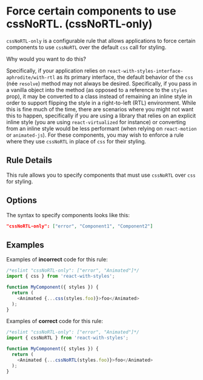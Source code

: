 # Force certain components to use cssNoRTL. (cssNoRTL-only)

`cssNoRTL-only` is a configurable rule that allows applications to force certain components to use `cssNoRTL` over the default `css` call for styling.

Why would you want to do this?

Specifically, if your application relies on `react-with-styles-interface-aphrodite/with-rtl` as its primary interface, the default behavior of the `css` (née `resolve`) method may not always be desired. Specifically, if you pass in a vanilla object into the method (as opposed to a reference to the `styles` prop), it may be converted to a class instead of remaining an inline style in order to support flipping the style in a right-to-left (RTL) environment. While this is fine much of the time, there are scenarios where you might not want this to happen, specifically if you are using a library that relies on an explicit inline style (you are using `react-virtualized` for instance) or converting from an inline style would be less performant (when relying on `react-motion` or `animated-js`). For these components, you may wish to enforce a rule where they use `cssNoRTL` in place of `css` for their styling.

## Rule Details

This rule allows you to specify components that must use `cssNoRTL` over `css` for styling.

## Options
The syntax to specify components looks like this:

```json
"cssNoRTL-only": ["error", "Component1", "Component2"]
```

## Examples
Examples of **incorrect** code for this rule:

```js
/*eslint "cssNoRTL-only": ["error", "Animated"]*/
import { css } from 'react-with-styles';

function MyComponent({ styles }) {
  return (
    <Animated {...css(styles.foo)}>foo</Animated>
  );
}
```

Examples of **correct** code for this rule:

```js
/*eslint "cssNoRTL-only": ["error", "Animated"]*/
import { cssNoRTL } from 'react-with-styles';

function MyComponent({ styles }) {
  return (
    <Animated {...cssNoRTL(styles.foo)}>foo</Animated>
  );
}
```
